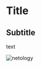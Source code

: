 # Title 
## Subtitle

text 

![netology](https://www.google.com/url?sa=i&url=https%3A%2F%2Fgithub.com%2Fnetology-code&psig=AOvVaw2nc8Bvq35x0tn1JPPauLr9&ust=1733506228669000&source=images&cd=vfe&opi=89978449&ved=0CBQQjRxqFwoTCOihzomUkYoDFQAAAAAdAAAAABAE)